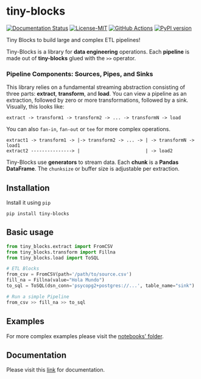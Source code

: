  tiny-blocks
=============

[![Documentation Status](https://readthedocs.org/projects/tiny-blocks/badge/?version=latest)](https://tiny-blocks.readthedocs.io/en/latest/?badge=latest)
[![License-MIT](https://img.shields.io/badge/License-MIT-yellow.svg)](https://github.com/pyprogrammerblog/tiny-blocks/blob/master/LICENSE)
[![GitHub Actions](https://github.com/pyprogrammerblog/tiny-blocks/workflows/CI/badge.svg/)](https://github.com/pyprogrammerblog/tiny-blocks/workflows/CI/badge.svg/)
[![PyPI version](https://badge.fury.io/py/tiny-blocks.svg)](https://badge.fury.io/py/tiny-blocks)

Tiny Blocks to build large and complex ETL pipelines!

Tiny-Blocks is a library for **data engineering** operations. 
Each **pipeline** is made out of **tiny-blocks** glued with the `>>` operator.

### Pipeline Components: Sources, Pipes, and Sinks
This library relies on a fundamental streaming abstraction consisting of three
parts: **extract**, **transform**, and **load**. You can view a pipeline 
as an extraction, followed by zero or more transformations, followed by a sink. 
Visually, this looks like:

```
extract -> transform1 -> transform2 -> ... -> transformN -> load
```

You can also `fan-in`, `fan-out` or `tee` for more complex operations.

```
extract1 -> transform1 -> |-> transform2 -> ... -> | -> transformN -> load1
extract2 ---------------> |                        | -> load2
```

Tiny-Blocks use **generators** to stream data. Each **chunk** is a **Pandas DataFrame**. 
The `chunksize` or buffer size is adjustable per extraction.

Installation
-------------

Install it using ``pip``

```shell
pip install tiny-blocks
```

Basic usage
---------------

```python
from tiny_blocks.extract import FromCSV
from tiny_blocks.transform import Fillna
from tiny_blocks.load import ToSQL

# ETL Blocks
from_csv = FromCSV(path='/path/to/source.csv')
fill_na = Fillna(value="Hola Mundo")
to_sql = ToSQL(dsn_conn='psycopg2+postgres://...', table_name="sink")

# Run a simple Pipeline
from_csv >> fill_na >> to_sql
```

Examples
----------------------

For more complex examples please visit 
the [notebooks' folder](https://github.com/pyprogrammerblog/tiny-blocks/tree/master/notebooks).


Documentation
--------------

Please visit this [link](https://tiny-blocks.readthedocs.io/en/latest/) for documentation.
